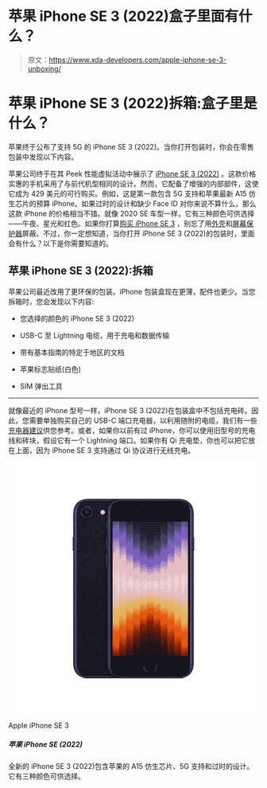 # 苹果 iPhone SE 3 (2022)盒子里面有什么？

> 原文：<https://www.xda-developers.com/apple-iphone-se-3-unboxing/>

# 苹果 iPhone SE 3 (2022)拆箱:盒子里是什么？

苹果终于公布了支持 5G 的 iPhone SE 3 (2022)。当你打开包装时，你会在零售包装中发现以下内容。

苹果公司终于在其 Peek 性能虚拟活动中展示了 [iPhone SE 3 (2022)](https://www.xda-developers.com/apple-iphone-se-3-review/) 。这款价格实惠的手机采用了与前代机型相同的设计。然而，它配备了增强的内部部件，这使它成为 429 美元的可行购买。例如，这是第一款包含 5G 支持和苹果最新 A15 仿生芯片的预算 iPhone。如果过时的设计和缺少 Face ID 对你来说不算什么，那么这款 iPhone 的价格相当不错。就像 2020 SE 车型一样，它有三种颜色可供选择——午夜、星光和红色。如果你打算[购买 iPhone SE 3](https://www.xda-developers.com/best-apple-iphone-se-3-deals/) ，别忘了用[外壳](https://www.xda-developers.com/best-apple-iphone-se-3-cases/)和[屏幕保护器](https://www.xda-developers.com/best-apple-iphone-se-3-screen-protectors/)屏蔽。不过，你一定想知道，当你打开 iPhone SE 3 (2022)的包装时，里面会有什么？以下是你需要知道的。

## 苹果 iPhone SE 3 (2022):拆箱

苹果公司最近改用了更环保的包装。iPhone 包装盒现在更薄，配件也更少。当您拆箱时，您会发现以下内容:

*   您选择的颜色的 iPhone SE 3 (2022)

*   USB-C 至 Lightning 电缆，用于充电和数据传输

*   带有基本指南的特定于地区的文档
*   苹果标志贴纸(白色)
*   SIM 弹出工具

* * *

就像最近的 iPhone 型号一样，iPhone SE 3 (2022)在包装盒中不包括充电砖。因此，您需要单独购买自己的 USB-C 端口充电器，以利用随附的电缆，我们有一些[充电器建议](https://www.xda-developers.com/best-apple-iphone-se-3-chargers/)供您参考。或者，如果你以前有过 iPhone，你可以使用旧型号的充电线和砖块，假设它有一个 Lightning 端口。如果你有 Qi 充电垫，你也可以把它放在上面，因为 iPhone SE 3 支持通过 Qi 协议进行无线充电。

 <picture>![The mid-range iPhone SE 3 (2022) packs Apple's A15 Bionic chip, 5G support, and a classic design. It is available in three finishes to choose from.](img/b322ddc3464f1c39168cee41e0ba7c17.png)</picture> 

Apple iPhone SE 3

##### 苹果 iPhone SE (2022)

全新的 iPhone SE 3 (2022)包含苹果的 A15 仿生芯片、5G 支持和过时的设计。它有三种颜色可供选择。